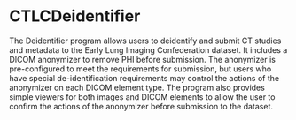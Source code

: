 # CTLCDeidentifier
The Deidentifier program allows users to deidentify and
submit CT studies and metadata to the 
Early Lung Imaging Confederation dataset. It includes a DICOM anonymizer to remove PHI before
submission. The anonymizer is pre-configured to meet the requirements for submission, but users
who have special de-identification requirements may control the actions of the anonymizer on
each DICOM element type. The program also provides simple viewers for both images and DICOM 
elements to allow the user to confirm the actions of the anonymizer before submission to the
dataset.
